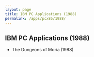 ```yaml
---
layout: page
title: IBM PC Applications (1988)
permalink: /apps/pcx86/1988/
---
```


IBM PC Applications (1988)
---

* The Dungeons of Moria (1988)
